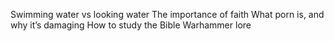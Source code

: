 Swimming water vs looking water
The importance of faith
What porn is, and why it’s damaging
How to study the Bible
Warhammer lore